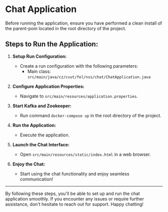 # Chat Application

Before running the application, ensure you have performed a clean install of the parent-pom located in the root directory of the project.

## Steps to Run the Application:

1. **Setup Run Configuration:**
    - Create a run configuration with the following parameters:
        - Main class: `src/main/java/cz/cvut/fel/nss/chat/ChatApplication.java`

2. **Configure Application Properties:**
    - Navigate to `src/main/resources/application.properties`.

3. **Start Kafka and Zookeeper:**
    - Run command `docker-compose up` in the root directory of the project.

3. **Run the Application:**
    - Execute the application.

4. **Launch the Chat Interface:**
    - Open `src/main/resources/static/index.html` in a web browser.

5. **Enjoy the Chat:**
    - Start using the chat functionality and enjoy seamless communication!

---

By following these steps, you'll be able to set up and run the chat application smoothly. If you encounter any issues or require further assistance, don't hesitate to reach out for support. Happy chatting!
